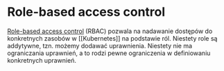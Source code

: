# Role-based access control

[Role-based access control](https://kubernetes.io/docs/reference/access-authn-authz/rbac/) (RBAC) pozwala na nadawanie dostępów do konkretnych zasobów w [[Kubernetes]] na podstawie ról. Niestety role są addytywne, tzn. możemy dodawać uprawnienia. Niestety nie ma ograniczania uprawnień, a to rodzi pewne ograniczenia w definiowaniu konkretnych uprawnień.